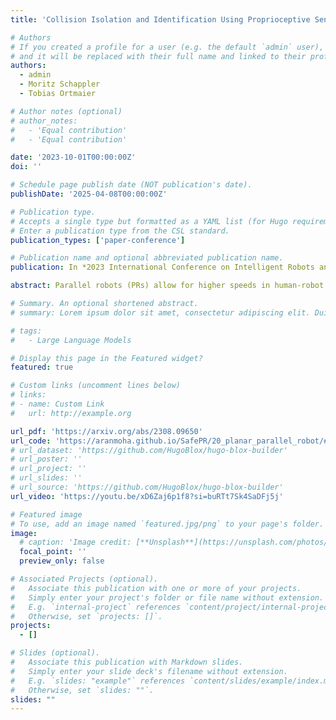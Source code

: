 ```yaml
---
title: 'Collision Isolation and Identification Using Proprioceptive Sensing for Parallel Robots to Enable Human-Robot Collaboration'

# Authors
# If you created a profile for a user (e.g. the default `admin` user), write the username (folder name) here
# and it will be replaced with their full name and linked to their profile.
authors:
  - admin
  - Moritz Schappler
  - Tobias Ortmaier

# Author notes (optional)
# author_notes:
#   - 'Equal contribution'
#   - 'Equal contribution'

date: '2023-10-01T00:00:00Z'
doi: ''

# Schedule page publish date (NOT publication's date).
publishDate: '2025-04-08T00:00:00Z'

# Publication type.
# Accepts a single type but formatted as a YAML list (for Hugo requirements).
# Enter a publication type from the CSL standard.
publication_types: ['paper-conference']

# Publication name and optional abbreviated publication name.
publication: In *2023 International Conference on Intelligent Robots and Systems*

abstract: Parallel robots (PRs) allow for higher speeds in human-robot collaboration due to their lower moving masses but are more prone to unintended contact. For a safe reaction, knowledge of the location and force of a collision is useful. A novel algorithm for collision isolation and identification with proprioceptive information for a real PR is the scope of this work. To classify the collided body, the effects of contact forces at the links and platform of the PR are analyzed using a kinetostatic projection. This insight enables the derivation of features from the line of action of the estimated external force. The significance of these features is confirmed in experiments for various load cases. A feedforward neural network (FNN) classifies the collided body based on these physically modeled features. Generalization with the FNN to 300k load cases on the whole robot structure in other joint angle configurations is successfully performed with a collision-body classification accuracy of 84% in the experiments. Platform collisions are isolated and identified with an explicit solution, while a particle filter estimates the location and force of a contact on a kinematic chain. Updating the particle filter with estimated external joint torques leads to an isolation error of less than 3cm and an identification error of 4N in a real-world experiment.

# Summary. An optional shortened abstract.
# summary: Lorem ipsum dolor sit amet, consectetur adipiscing elit. Duis posuere tellus ac convallis placerat. Proin tincidunt magna sed ex sollicitudin condimentum.

# tags:
#   - Large Language Models

# Display this page in the Featured widget?
featured: true

# Custom links (uncomment lines below)
# links:
# - name: Custom Link
#   url: http://example.org

url_pdf: 'https://arxiv.org/abs/2308.09650'
url_code: 'https://aranmoha.github.io/SafePR/20_planar_parallel_robot/#structure'
# url_dataset: 'https://github.com/HugoBlox/hugo-blox-builder'
# url_poster: ''
# url_project: ''
# url_slides: ''
# url_source: 'https://github.com/HugoBlox/hugo-blox-builder'
url_video: 'https://youtu.be/xD6Zaj6p1f8?si=buRTt7Sk4SaDFj5j'

# Featured image
# To use, add an image named `featured.jpg/png` to your page's folder.
image:
  # caption: 'Image credit: [**Unsplash**](https://unsplash.com/photos/pLCdAaMFLTE)'
  focal_point: ''
  preview_only: false

# Associated Projects (optional).
#   Associate this publication with one or more of your projects.
#   Simply enter your project's folder or file name without extension.
#   E.g. `internal-project` references `content/project/internal-project/index.md`.
#   Otherwise, set `projects: []`.
projects:
  - []

# Slides (optional).
#   Associate this publication with Markdown slides.
#   Simply enter your slide deck's filename without extension.
#   E.g. `slides: "example"` references `content/slides/example/index.md`.
#   Otherwise, set `slides: ""`.
slides: ""
---
```


<!-- {{% callout note %}}
Click the _Cite_ button above to demo the feature to enable visitors to import publication metadata into their reference management software.
{{% /callout %}}

{{% callout note %}}
Create your slides in Markdown - click the _Slides_ button to check out the example.
{{% /callout %}}

Add the publication's **full text** or **supplementary notes** here. You can use rich formatting such as including [code, math, and images](https://docs.hugoblox.com/content/writing-markdown-latex/). -->
